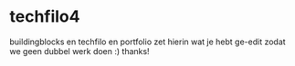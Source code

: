 # techfilo4
buildingblocks en techfilo en portfolio
zet hierin wat je hebt ge-edit zodat we geen dubbel werk doen :) thanks!